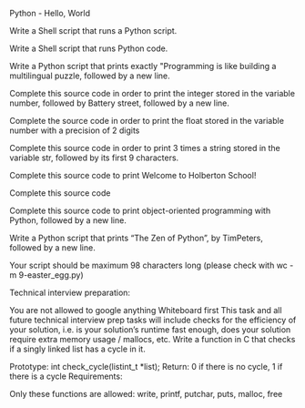 Python - Hello, World

Write a Shell script that runs a Python script.

Write a Shell script that runs Python code.

Write a Python script that prints exactly "Programming is like building a multilingual puzzle, followed by a new line.

Complete this source code in order to print the integer stored in the variable number, followed by Battery street, followed by a new line.

Complete the source code in order to print the float stored in the variable number with a precision of 2 digits

Complete this source code in order to print 3 times a string stored in the variable str, followed by its first 9 characters.

Complete this source code to print Welcome to Holberton School!

Complete this source code

Complete this source code to print object-oriented programming with Python, followed by a new line.

Write a Python script that prints “The Zen of Python”, by TimPeters, followed by a new line.

Your script should be maximum 98 characters long (please check with wc -m 9-easter_egg.py)

Technical interview preparation:

You are not allowed to google anything
Whiteboard first
This task and all future technical interview prep tasks will include checks for the efficiency of your solution, i.e. is your solution’s runtime fast enough, does your solution require extra memory usage / mallocs, etc.
Write a function in C that checks if a singly linked list has a cycle in it.

Prototype: int check_cycle(listint_t *list);
Return: 0 if there is no cycle, 1 if there is a cycle
Requirements:

Only these functions are allowed: write, printf, putchar, puts, malloc, free

